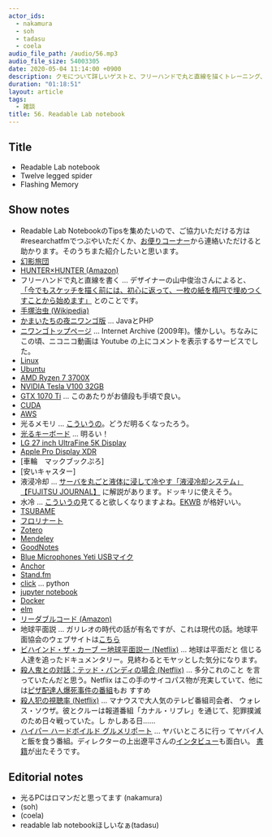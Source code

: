 ```yaml
---
actor_ids:
  - nakamura
  - soh
  - tadasu
  - coela
audio_file_path: /audio/56.mp3
audio_file_size: 54003305
date: 2020-05-04 11:14:00 +0900
description: クモについて詳しいゲストと、フリーハンドで丸と直線を描くトレーニング、メールで進むかまいたちの夜、自作PC、論文管理の難しさ、趣味としてのポッドキャスト、コーディング環境とデータの管理について話しました。
duration: "01:18:51"
layout: article
tags:
  - 雑談
title: 56. Readable Lab notebook
---
```



## Title
- Readable Lab notebook
- Twelve legged spider
- Flashing Memory


## Show notes
- Readable Lab NotebookのTipsを集めたいので、ご協力いただける方は#researchatfmでつぶやいただくか、[お便りコーナー](https://researchat.fm/form.html)から連絡いただけると助かります。そのうちまた紹介したいと思います。
- [幻影旅団](https://ja.wikipedia.org/wiki/%E5%B9%BB%E5%BD%B1%E6%97%85%E5%9B%A3)
- [HUNTER×HUNTER (Amazon)](https://www.amazon.co.jp/gp/product/B074BZ2354?tag=researchatf04-22)
- フリーハンドで丸と直線を書く ... デザイナーの山中俊治さんによると、
  [「今でもスケッチを描く前には、初心に返って、一枚の紙を楕円で埋めつくすことから始めます」](http://lleedd.com/blog/2009/11/19/elipsoid/) とのことです。
- [手塚治虫 (Wikipedia)](https://ja.wikipedia.org/wiki/%E6%89%8B%E5%A1%9A%E6%B2%BB%E8%99%AB)
- [かまいたちの夜ニワンゴ版](https://ja.wikipedia.org/wiki/%E3%81%8B%E3%81%BE%E3%81%84%E3%81%9F%E3%81%A1%E3%81%AE%E5%A4%9C_%E3%83%8B%E3%83%AF%E3%83%B3%E3%82%B4%E7%89%88)  ... JavaとPHP
- [ニワンゴトップページ](https://web.archive.org/web/20091228003142/http://niwango.jp/) ... Internet Archive (2009年)。懐かしい。ちなみにこの頃、ニコニコ動画は Youtube の上にコメントを表示するサービスでした。
- [Linux](https://www.linux.org/)
- [Ubuntu](https://ubuntu.com/)
- [AMD Ryzen 7 3700X](https://www.amazon.co.jp/dp/B07V7346JF/?tag=researchatf04-22)
- [NVIDIA Tesla V100 32GB](https://www.amazon.co.jp/dp/B07C5K688X?tag=researchatf04-22)
- [GTX 1070 Ti](https://www.amazon.co.jp/dp/B076Z92D1Y/?tag=researchatf04-22) ... このあたりがお値段も手頃で良い。
- [CUDA](https://developer.nvidia.com/cuda-downloads)
- [AWS](https://aws.amazon.com/jp/)
- 光るメモリ ... [こういうの](https://www.youtube.com/watch?v=GsDwfq5UnS0)。どうだ明るくなったろう。
- [光るキーボード](https://www.amazon.co.jp/dp/B07N8XXVYJ?tag=researchatf04-22) ... 明るい！
- [LG 27 inch UltraFine 5K Display](https://www.amazon.co.jp/dp/B07XNRFWVX?tag=researchatf04-22)
- [Apple Pro Display XDR](https://www.amazon.co.jp/dp/B082M59XZB?tag=researchatf04-22)
- [車輪　マックブックぷろ]
- [安いキャスター]
- 液浸冷却 ... [サーバを丸ごと液体に浸して冷やす「液浸冷却システム」【FUJITSU JOURNAL】](https://www.youtube.com/watch?v=3E3hRk2-Yng) に解説があります。ドッキリに使えそう。
- 水冷 ... [こういうの](https://youtu.be/uG45SBnR4Og?t=190)見てると欲しくなりますよね。[EKWB](https://www.ekwb.com/) が格好いい。
- [TSUBAME](https://www.gsic.titech.ac.jp/tsubame)
- [フロリナート](https://www.3mcompany.jp/3M/ja_JP/company-jp/all-3m-products/?N=5002385+8711017+8736409+8745514+3294803017&rt=r3)
- [Zotero](https://www.zotero.org/)
- [Mendeley](https://www.mendeley.com/?interaction_required=true)
- [GoodNotes](https://www.goodnotes.com/)
- [Blue Microphones Yeti USBマイク](https://www.amazon.co.jp/dp/B002VA464S?tag=researchatf04-22)
- [Anchor](https://anchor.fm/)
- [Stand.fm](https://stand.fm/)
- [click](https://click.palletsprojects.com/en/7.x/) ... python
- [jupyter notebook](https://jupyter.org/)
- [Docker](https://www.docker.com/)
- [elm](https://elm-lang.org/)
- [リーダブルコード (Amazon)](https://www.amazon.co.jp/dp/4873115655?tag=researchatf04-22)
- 地球平面説 ... ガリレオの時代の話が有名ですが、これは現代の話。地球平面協会のウェブサイトは[こちら](https://www.tfes.org/)
- [ビハインド・ザ・カーブ ー地球平面説ー (Netflix)](https://www.netflix.com/jp/title/81015076) ... 地球は平面だと
  信じる人達を追ったドキュメンタリー。見終わるとモヤッとした気分になります。
- [殺人鬼との対話：テッド・バンディの場合 (Netflix)](https://www.netflix.com/jp/title/80226612) ... 多分これのこと
  を言っていたんだと思う。Netflix はこの手のサイコパス物が充実していて、他には[ピザ配達人爆死事件の番組](https://www.netflix.com/jp/title/80158319)もお
  すすめ
- [殺人犯の視聴率 (Netflix)](https://www.netflix.com/jp/title/80217946) ... マナウスで大人気のテレビ番組司会者、
  ウォレス・ソウザ。彼とクルーは報道番組「カナル・リブレ」を通じて、犯罪撲滅のため日々戦っていた。し
  かしある日……
- [ハイパー ハードボイルド グルメリポート](https://www.tv-tokyo.co.jp/hyperhard/) ... ヤバいところに行っ
  てヤバイ人と飯を食う番組。ディレクターの上出遼平さんの[インタビュー](https://www.wwdjapan.com/articles/1065879)も面白い。
  [書籍](https://www.amazon.co.jp/dp/B08616YJWF?tag=researchatf04-22)が出たそうです。



## Editorial notes
- 光るPCはロマンだと思ってます (nakamura)
- (soh)
- (coela)
- readable lab notebookほしいなぁ(tadasu)
